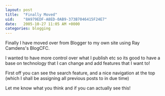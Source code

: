 ```yaml
---
layout: post
title:  "Finally Moved"
uid:	"8A979EDF-A8ED-0AB9-373B7046415F24E7"
date:   2005-10-27 11:05 AM +0000
categories: blogging
---
```

Finally I have moved over from Blogger to my own site using Ray Camdens's BlogCFC.

I wanted to have more control over what I publish etc so its good to have a base on technology that I can change and add features that I want to!

First off you can see the search feature, and a nice navigation at the top (which I shall be assigning all previous posts to in due time) 

Let me know what you think and if you can actually see this!